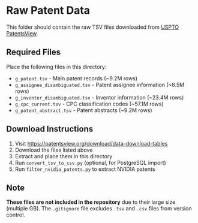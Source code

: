 # Raw Patent Data

This folder should contain the raw TSV files downloaded from [USPTO PatentsView](https://patentsview.org/download/data-download-tables).

## Required Files

Place the following files in this directory:

- `g_patent.tsv` - Main patent records (~9.2M rows)
- `g_assignee_disambiguated.tsv` - Patent assignee information (~8.5M rows)
- `g_inventor_disambiguated.tsv` - Inventor information (~23.4M rows)
- `g_cpc_current.tsv` - CPC classification codes (~57.1M rows)
- `g_patent_abstract.tsv` - Patent abstracts (~9.2M rows)

## Download Instructions

1. Visit https://patentsview.org/download/data-download-tables
2. Download the files listed above
3. Extract and place them in this directory
4. Run `convert_tsv_to_csv.py` (optional, for PostgreSQL import)
5. Run `filter_nvidia_patents.py` to extract NVIDIA patents

## Note

**These files are not included in the repository** due to their large size (multiple GB). The `.gitignore` file excludes `.tsv` and `.csv` files from version control.

